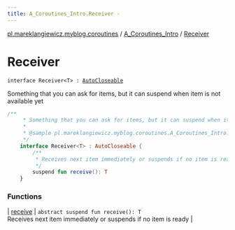 ```yaml
---
title: A_Coroutines_Intro.Receiver - 
---
```


[pl.mareklangiewicz.myblog.coroutines](../../index.md) / [A_Coroutines_Intro](../index.md) / [Receiver](.)

# Receiver

`interface Receiver<T> : `[`AutoCloseable`](http://docs.oracle.com/javase/6/docs/api/java/lang/AutoCloseable.html)

Something that you can ask for items, but it can suspend when item is not available yet

``` kotlin
/**
     * Something that you can ask for items, but it can suspend when item is not available yet
     *
     * @sample pl.mareklangiewicz.myblog.coroutines.A_Coroutines_Intro.Receiver
     */
    interface Receiver<T> : AutoCloseable {
        /**
         * Receives next item immediately or suspends if no item is ready
         */
        suspend fun receive(): T
    }
```

### Functions

| [receive](receive.md) | `abstract suspend fun receive(): T`<br>Receives next item immediately or suspends if no item is ready |

